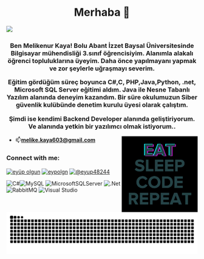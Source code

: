 

<h1 align="center">Merhaba 👋</h1>

![](https://komarev.com/ghpvc/?username=melikenrkaya&color=blue)

<h3 align="center">Ben Melikenur Kaya! Bolu Abant İzzet Baysal Üniversitesinde Bilgisayar mühendisliği 3.sınıf öğrencisiyim. Alanımla alakalı öğrenci topluluklarına üyeyim. Daha önce yapılmayanı yapmak ve zor şeylerle uğraşmayı severim.

Eğitim gördüğüm süreç boyunca   C#,C, PHP,Java,Python, .net, Microsoft SQL Server eğitimi aldım. Java ile Nesne Tabanlı Yazılım alanında deneyim kazandım. Bir süre okulumuzun Siber güvenlik kulübünde denetim kurulu üyesi olarak çalıştım.

Şimdi ise kendimi Backend Developer alanında geliştiriyorum. Ve alanında yetkin bir yazılımcı olmak istiyorum..</h3>


<img src="https://github.com/CagatayAkkas/CagatayAkkas/blob/main/img/EatSleepCodeRepeat.gif" alt="Coding" width=200 height=200 align="right">



- 📫**melike.kaya603@gmail.com**


<h3 align="left">Connect with me:</h3>
<p align="left">
<a href="https://linkedin.com/in/melikenur-kaya" target="blank"><img align="center" src="https://raw.githubusercontent.com/rahuldkjain/github-profile-readme-generator/master/src/images/icons/Social/linked-in-alt.svg" alt="eyüp olgun" height="30" width="40" /></a>
<a href="https://instagram.com/melikenr_kya" target="blank"><img align="center" src="https://raw.githubusercontent.com/rahuldkjain/github-profile-readme-generator/master/src/images/icons/Social/instagram.svg" alt="eypolgn" height="30" width="40" /></a>
<a href="https://medium.com/@melikenrkaya" target="blank"><img align="center" src="https://raw.githubusercontent.com/rahuldkjain/github-profile-readme-generator/master/src/images/icons/Social/medium.svg" alt="@eyup48244" height="30" width="40" /></a>
</p>



<!--
<details>
  <summary>:zap: GitHub Stats</summary> 
-->
![C#](https://img.shields.io/badge/c%23-%23239120.svg?style=for-the-badge&logo=csharp&logoColor=white)![MySQL](https://img.shields.io/badge/mysql-%2300f.svg?style=for-the-badge&logo=mysql&logoColor=white)
![MicrosoftSQLServer](https://img.shields.io/badge/Microsoft%20SQL%20Server-CC2927?style=for-the-badge&logo=microsoft%20sql%20server&logoColor=white)
![.Net](https://img.shields.io/badge/.NET-5C2D91?style=for-the-badge&logo=.net&logoColor=white)
![RabbitMQ](https://img.shields.io/badge/Rabbitmq-FF6600?style=for-the-badge&logo=rabbitmq&logoColor=white)
![Visual Studio](https://img.shields.io/badge/Visual%20Studio-5C2D91.svg?style=for-the-badge&logo=visual-studio&logoColor=white)


![GitHub Contribution Graph (Dark)](https://github.com/enesaks/enesaks/blob/output/github-contribution-grid-snake-dark.svg)


